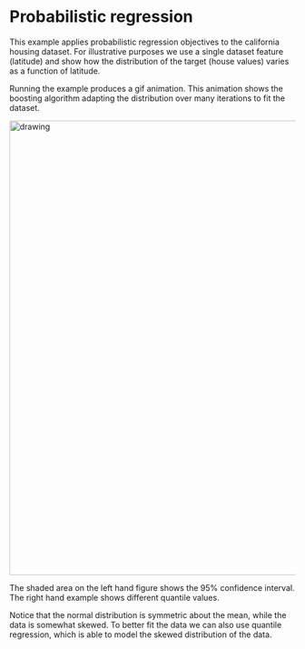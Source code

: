 # Probabilistic regression

This example applies probabilistic regression objectives to the california housing dataset. For illustrative purposes we use a single dataset feature (latitude) and show how the distribution of the target (house values) varies as a function of latitude.

Running the example produces a gif animation. This animation shows the boosting algorithm adapting the distribution over many iterations to fit the dataset.

<img src="probabilistic_regression.gif" alt="drawing" width="800"/>

The shaded area on the left hand figure shows the 95% confidence interval. The right hand example shows different quantile values.

Notice that the normal distribution is symmetric about the mean, while the data is somewhat skewed. To better fit the data we can also use quantile regression, which is able to model the skewed distribution of the data.
